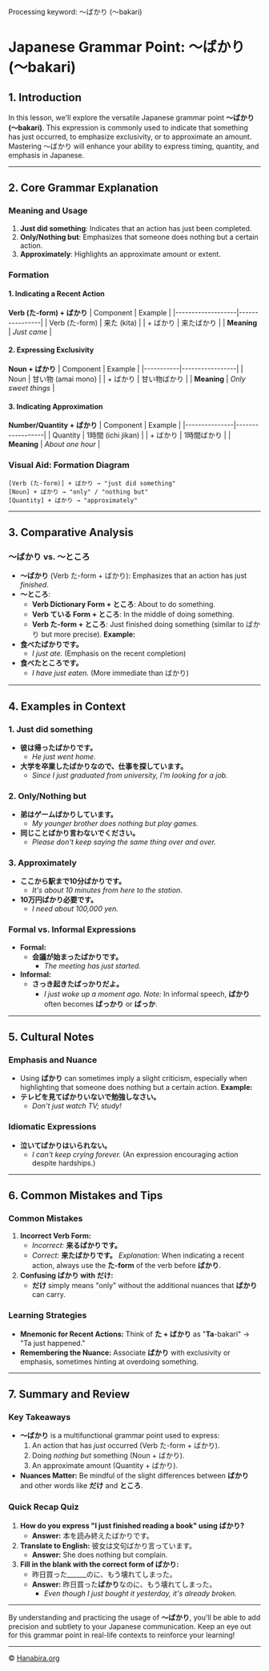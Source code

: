 Processing keyword: ～ばかり (〜bakari)
# Japanese Grammar Point: ～ばかり (〜bakari)

## 1. Introduction
In this lesson, we'll explore the versatile Japanese grammar point **～ばかり (〜bakari)**. This expression is commonly used to indicate that something has just occurred, to emphasize exclusivity, or to approximate an amount. Mastering ～ばかり will enhance your ability to express timing, quantity, and emphasis in Japanese.

---
## 2. Core Grammar Explanation
### Meaning and Usage
1. **Just did something**: Indicates that an action has just been completed.
2. **Only/Nothing but**: Emphasizes that someone does nothing but a certain action.
3. **Approximately**: Highlights an approximate amount or extent.
### Formation
#### 1. **Indicating a Recent Action**
**Verb (た-form) + ばかり**
| Component         | Example        |
|-------------------|----------------|
| Verb (た-form)    | 来た (kita)    |
| + ばかり          | 来たばかり     |
| **Meaning**       | *Just came*    |
#### 2. **Expressing Exclusivity**
**Noun + ばかり**
| Component | Example         |
|-----------|-----------------|
| Noun      | 甘い物 (amai mono) |
| + ばかり  | 甘い物ばかり      |
| **Meaning** | *Only sweet things* |
#### 3. **Indicating Approximation**
**Number/Quantity + ばかり**
| Component     | Example          |
|---------------|------------------|
| Quantity      | 1時間 (ichi jikan) |
| + ばかり      | 1時間ばかり        |
| **Meaning**   | *About one hour* |
### Visual Aid: Formation Diagram
```
[Verb (た-form)] + ばかり → "just did something"
[Noun] + ばかり → "only" / "nothing but"
[Quantity] + ばかり → "approximately"
```
---
## 3. Comparative Analysis
### ～ばかり vs. ～ところ
- **～ばかり** (Verb た-form + ばかり): Emphasizes that an action has just *finished*.
- **～ところ**:
  - **Verb Dictionary Form + ところ**: About to do something.
  - **Verb ている Form + ところ**: In the middle of doing something.
  - **Verb た-form + ところ**: Just finished doing something (similar to ばかり but more precise).
**Example:**
- **食べたばかりです。**
  - *I just ate.* (Emphasis on the recent completion)
- **食べたところです。**
  - *I have just eaten.* (More immediate than ばかり)
---
## 4. Examples in Context
### 1. **Just did something**
- **彼は帰ったばかりです。**
  - *He just went home.*
- **大学を卒業したばかりなので、仕事を探しています。**
  - *Since I just graduated from university, I'm looking for a job.*
### 2. **Only/Nothing but**
- **弟はゲームばかりしています。**
  - *My younger brother does nothing but play games.*
- **同じことばかり言わないでください。**
  - *Please don't keep saying the same thing over and over.*
### 3. **Approximately**
- **ここから駅まで10分ばかりです。**
  - *It's about 10 minutes from here to the station.*
- **10万円ばかり必要です。**
  - *I need about 100,000 yen.*
### Formal vs. Informal Expressions
- **Formal:**
  - **会議が始まったばかりです。**
    - *The meeting has just started.*
- **Informal:**
  - **さっき起きたばっかりだよ。**
    - *I just woke up a moment ago.*
*Note:* In informal speech, **ばかり** often becomes **ばっかり** or **ばっか**.
---
## 5. Cultural Notes
### Emphasis and Nuance
- Using **ばかり** can sometimes imply a slight criticism, especially when highlighting that someone does nothing but a certain action.
**Example:**
- **テレビを見てばかりいないで勉強しなさい。**
  - *Don't just watch TV; study!*
### Idiomatic Expressions
- **泣いてばかりはいられない。**
  - *I can't keep crying forever.* (An expression encouraging action despite hardships.)
---
## 6. Common Mistakes and Tips
### Common Mistakes
1. **Incorrect Verb Form:**
   - *Incorrect:* **来るばかりです。**
   - *Correct:* **来たばかりです。**
   *Explanation:* When indicating a recent action, always use the **た-form** of the verb before **ばかり**.
2. **Confusing ばかり with だけ:**
   - **だけ** simply means "only" without the additional nuances that **ばかり** can carry.
### Learning Strategies
- **Mnemonic for Recent Actions:** Think of **た + ばかり** as "**Ta**-bakari" → "Ta just happened."
- **Remembering the Nuance:** Associate **ばかり** with exclusivity or emphasis, sometimes hinting at overdoing something.
---
## 7. Summary and Review
### Key Takeaways
- **～ばかり** is a multifunctional grammar point used to express:
  1. An action that has *just* occurred (Verb た-form + ばかり).
  2. Doing *nothing but* something (Noun + ばかり).
  3. An approximate amount (Quantity + ばかり).
- **Nuances Matter:** Be mindful of the slight differences between **ばかり** and other words like **だけ** and **ところ**.
### Quick Recap Quiz
1. **How do you express "I just finished reading a book" using ばかり?**
   - **Answer:** 本を読み終えたばかりです。
2. **Translate to English:** 彼女は文句ばかり言っています。
   - **Answer:** She does nothing but complain.
3. **Fill in the blank with the correct form of ばかり:**
   - 昨日買った______のに、もう壊れてしまった。
   - **Answer:** 昨日買った**ばかり**なのに、もう壊れてしまった。
     - *Even though I just bought it yesterday, it's already broken.*
---
By understanding and practicing the usage of **～ばかり**, you'll be able to add precision and subtlety to your Japanese communication. Keep an eye out for this grammar point in real-life contexts to reinforce your learning!


---

© [Hanabira.org](https://hanabira.org)
